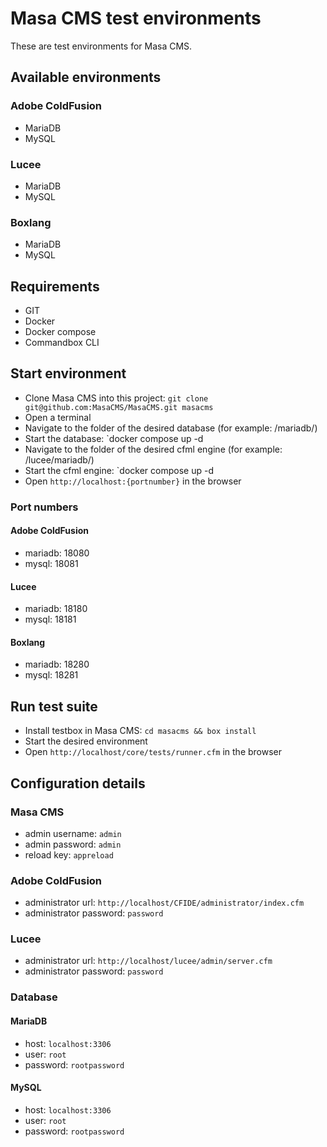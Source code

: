 
# Masa CMS test environments

These are test environments for Masa CMS.

## Available environments

### Adobe ColdFusion

* MariaDB
* MySQL

### Lucee

* MariaDB
* MySQL

### Boxlang

* MariaDB
* MySQL

## Requirements

* GIT
* Docker
* Docker compose
* Commandbox CLI

## Start environment

* Clone Masa CMS into this project: `git clone git@github.com:MasaCMS/MasaCMS.git masacms`
* Open a terminal
* Navigate to the folder of the desired database (for example: /mariadb/)
* Start the database: `docker compose up -d
* Navigate to the folder of the desired cfml engine (for example: /lucee/mariadb/)
* Start the cfml engine: `docker compose up -d
* Open `http://localhost:{portnumber}` in the browser

### Port numbers

#### Adobe ColdFusion

* mariadb: 18080
* mysql: 18081

#### Lucee

* mariadb: 18180
* mysql: 18181

#### Boxlang

* mariadb: 18280
* mysql: 18281

## Run test suite

* Install testbox in Masa CMS: `cd masacms && box install`
* Start the desired environment
* Open `http://localhost/core/tests/runner.cfm` in the browser

## Configuration details

### Masa CMS

* admin username: `admin`
* admin password: `admin`
* reload key: `appreload`

### Adobe ColdFusion

* administrator url: `http://localhost/CFIDE/administrator/index.cfm`
* administrator password: `password`

### Lucee

* administrator url: `http://localhost/lucee/admin/server.cfm`
* administrator password: `password`

### Database

#### MariaDB

* host: `localhost:3306`
* user: `root`
* password: `rootpassword`

#### MySQL

* host: `localhost:3306`
* user: `root`
* password: `rootpassword`
